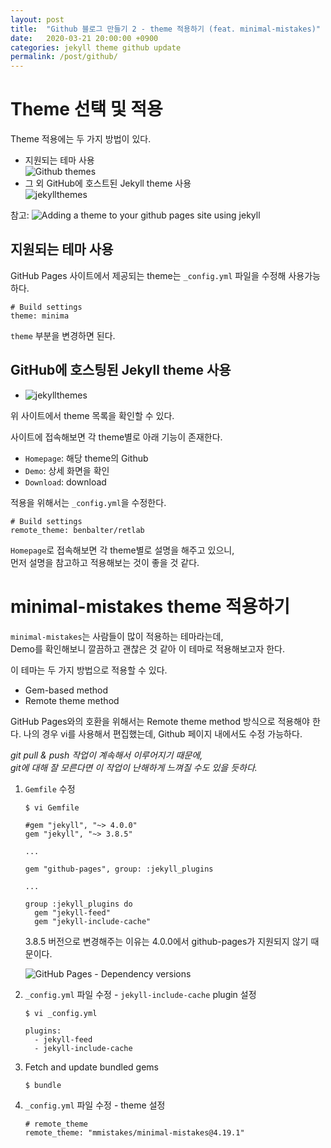 ```yaml
---
layout: post
title:  "Github 블로그 만들기 2 - theme 적용하기 (feat. minimal-mistakes)"
date:   2020-03-21 20:00:00 +0900
categories: jekyll theme github update 
permalink: /post/github/
---
```



# Theme 선택 및 적용 
Theme 적용에는 두 가지 방법이 있다. 
* 지원되는 테마 사용   
![Github themes](https://pages.github.com/themes/)
* 그 외 GitHub에 호스트된 Jekyll theme 사용   
![jekyllthemes](http://jekyllthemes.org/)

참고: ![Adding a theme to your github pages site using jekyll](https://help.github.com/en/github/working-with-github-pages/adding-a-theme-to-your-github-pages-site-using-jekyll)


## 지원되는 테마 사용 
GitHub Pages 사이트에서 제공되는 theme는 `_config.yml` 파일을 수정해 사용가능하다. 
```
# Build settings 
theme: minima 
```

`theme` 부분을 변경하면 된다. 




## GitHub에 호스팅된 Jekyll theme 사용 
* ![jekyllthemes](http://jekyllthemes.org/)   

위 사이트에서 theme 목록을 확인할 수 있다.   

사이트에 접속해보면 각 theme별로 아래 기능이 존재한다.   
* `Homepage`: 해당 theme의 Github 
* `Demo`: 상세 화면을 확인
* `Download`: download


적용을 위해서는 `_config.yml`을 수정한다.   
```
# Build settings 
remote_theme: benbalter/retlab
```

`Homepage`로 접속해보면 각 theme별로 설명을 해주고 있으니,   
먼저 설명을 참고하고 적용해보는 것이 좋을 것 같다.   



# minimal-mistakes theme 적용하기 
`minimal-mistakes`는 사람들이 많이 적용하는 테마라는데,   
Demo를 확인해보니 깔끔하고 괜찮은 것 같아 이 테마로 적용해보고자 한다.   

이 테마는 두 가지 방법으로 적용할 수 있다.   
* Gem-based method   
* Remote theme method 


GitHub Pages와의 호환을 위해서는 Remote theme method 방식으로 적용해야 한다. 
나의 경우 vi를 사용해서 편집했는데, Github 페이지 내에서도 수정 가능하다.   

_git pull & push 작업이 계속해서 이루어지기 때문에,   
git에 대해 잘 모른다면 이 작업이 난해하게 느껴질 수도 있을 듯하다._   


1. `Gemfile` 수정 
	```
	$ vi Gemfile 

	#gem "jekyll", "~> 4.0.0"
	gem "jekyll", "~> 3.8.5"

	...

	gem "github-pages", group: :jekyll_plugins

	...

	group :jekyll_plugins do
	  gem "jekyll-feed"
	  gem "jekyll-include-cache"
	```


	3.8.5 버전으로 변경해주는 이유는 4.0.0에서 github-pages가 지원되지 않기 때문이다. 

	![GitHub Pages - Dependency versions](https://pages.github.com/versions/)


2. `_config.yml` 파일 수정 - `jekyll-include-cache` plugin 설정 
	```
	$ vi _config.yml 

	plugins: 
	  - jekyll-feed
	  - jekyll-include-cache
	```



3. Fetch and update bundled gems 
	```
	$ bundle 
	```


4. `_config.yml` 파일 수정 - theme 설정
	```
	# remote_theme
	remote_theme: "mmistakes/minimal-mistakes@4.19.1"
	```





